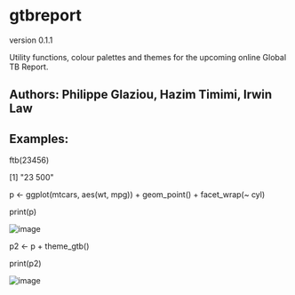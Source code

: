 # gtbreport
version 0.1.1

Utility functions, colour palettes and themes for the upcoming online Global TB Report.

## Authors: Philippe Glaziou, Hazim Timimi, Irwin Law


## Examples:

ftb(23456)

[1] "23 500"

p <- ggplot(mtcars, aes(wt, mpg)) + geom_point() + facet_wrap(~ cyl)

print(p)

![image](https://user-images.githubusercontent.com/233963/119774215-20e8e980-bec2-11eb-818a-99e76043d2a9.png)


p2 <- p + theme_gtb()

print(p2)

![image](https://user-images.githubusercontent.com/233963/119774243-2a725180-bec2-11eb-8b6d-8b3f205ef6de.png)
